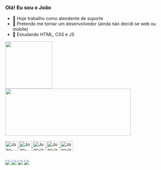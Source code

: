 ### Olá! Eu sou o João

- 🔭 Hoje trabalho como atendente de suporte 
- 🚀 Pretendo me tornar um desenvolvedor (ainda não decidi se web ou mobile)
- 🌱 Estudando HTML, CSS e JS


<div>
  <a href="https://github.com/joaolessah">
  <img height="150em" src="https://github-readme-stats.vercel.app/api?username=joaolessah&show_icons=true&theme=tokyonight&include_all_commits=true&count_private=true">
  <img height="150em" width="400px" src="https://github-readme-stats.vercel.app/api/top-langs/?username=joaolessah&layout=compact&langs_count=16&theme=tokyonight">
</div>

<div style="diplay: inline_block"><br>
  <img align="center" alt="Joao-html" height="30" width="40" src="https://cdn.jsdelivr.net/gh/devicons/devicon/icons/html5/html5-original.svg"/>
  <img align="center" alt="Joao-css" height="30" width="40" src="https://cdn.jsdelivr.net/gh/devicons/devicon/icons/css3/css3-original.svg" />
  <img align="center" alt="Joao-js" height="30" width="40" src="https://cdn.jsdelivr.net/gh/devicons/devicon/icons/javascript/javascript-original.svg"/>
  <img align="center" alt="Joao-js" height="30" width="40" src="https://cdn.jsdelivr.net/gh/devicons/devicon/icons/csharp/csharp-original.svg"/>
  <img align="center" alt="Joao-js" height="30" width="40" src="https://cdn.jsdelivr.net/gh/devicons/devicon/icons/mysql/mysql-original.svg"/>

</div>  
  
## 

<div>
   <a href="mailto:joaovictorlessa98@gmail.com"><img src="https://img.shields.io/badge/Gmail-D14836?style=for-the-badge&logo=gmail&logoColor=white"></a>
   <a href="https://www.linkedin.com/in/joao-lessa-2a4908135/"><img src="https://img.shields.io/badge/LinkedIn-0077B5?style=for-the-badge&logo=linkedin&logoColor=white"></a>
   <a href="https://www.instagram.com/joaollvictor/"><img src="https://img.shields.io/badge/Instagram-E4405F?style=for-the-badge&logo=instagram&logoColor=white"></a>
   <a href="https://twitter.com/jvlessa4"><img src="https://img.shields.io/badge/Twitter-1DA1F2?style=for-the-badge&logo=twitter&logoColor=white"></a>
  
  </div>
  
